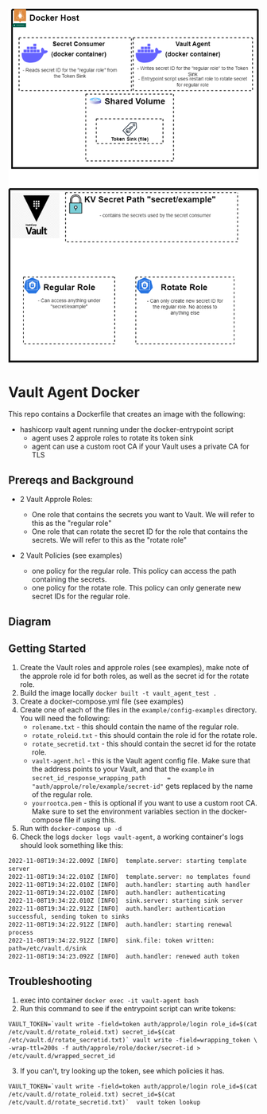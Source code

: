 

![](https://raw.githubusercontent.com/ia-mfriegang/vault-agent-docker/main/example/docker-agent_diagram.drawio.png)


# Vault Agent Docker
This repo contains a Dockerfile that creates an image with the following:
- hashicorp vault agent running under the docker-entrypoint script
   - agent uses 2 approle roles to rotate its token sink
   - agent can use a custom root CA if your Vault uses a private CA for TLS

## Prereqs and Background

- 2 Vault Approle Roles:
  - One role that contains the secrets you want to Vault. We will refer to this as the "regular role"
  - One role that can rotate the secret ID for the role that contains the secrets. We will refer to this as the "rotate role"

- 2 Vault Policies (see examples)
  - one policy for the regular role. This policy can access the path containing the secrets.
  - one policy for the rotate role. This policy can only generate new secret IDs for the regular role.
## Diagram

## Getting Started
1. Create the Vault roles and approle roles (see examples), make note of the approle role id for both roles, as well as the secret id for the rotate role.
2. Build the image locally `docker built -t vault_agent_test .`
3. Create a docker-compose.yml file (see examples)
4. Create one of each of the files in the `example/config-examples` directory. You will need the following:
   - `rolename.txt` - this should contain the name of the regular role.
   - `rotate_roleid.txt` - this should contain the role id for the rotate role.
   - `rotate_secretid.txt` - this should contain the secret id for the rotate role.
   - `vault-agent.hcl` - this is the Vault agent config file. Make sure that the address points to your Vault, and that the `example` in `secret_id_response_wrapping_path      = "auth/approle/role/example/secret-id"` gets replaced by the name of the regular role.
   - `yourrootca.pem` - this is optional if you want to use a custom root CA. Make sure to set the environment variables section in the docker-compose file if using this.
5. Run with `docker-compose up -d`
6. Check the logs `docker logs vault-agent`, a working container's logs should look something like this:
```
2022-11-08T19:34:22.009Z [INFO]  template.server: starting template server
2022-11-08T19:34:22.010Z [INFO]  template.server: no templates found
2022-11-08T19:34:22.010Z [INFO]  auth.handler: starting auth handler
2022-11-08T19:34:22.010Z [INFO]  auth.handler: authenticating
2022-11-08T19:34:22.010Z [INFO]  sink.server: starting sink server
2022-11-08T19:34:22.912Z [INFO]  auth.handler: authentication successful, sending token to sinks
2022-11-08T19:34:22.912Z [INFO]  auth.handler: starting renewal process
2022-11-08T19:34:22.912Z [INFO]  sink.file: token written: path=/etc/vault.d/sink
2022-11-08T19:34:23.092Z [INFO]  auth.handler: renewed auth token
```

## Troubleshooting
1. exec into container `docker exec -it vault-agent bash`
2. Run this command to see if the entrypoint script can write tokens:
 ```
VAULT_TOKEN=`vault write -field=token auth/approle/login role_id=$(cat /etc/vault.d/rotate_roleid.txt) secret_id=$(cat /etc/vault.d/rotate_secretid.txt)` vault write -field=wrapping_token \
-wrap-ttl=200s -f auth/approle/role/docker/secret-id > /etc/vault.d/wrapped_secret_id
```
3. If you can't, try looking up the token, see which policies it has.
```
VAULT_TOKEN=`vault write -field=token auth/approle/login role_id=$(cat /etc/vault.d/rotate_roleid.txt) secret_id=$(cat /etc/vault.d/rotate_secretid.txt)`  vault token lookup
```